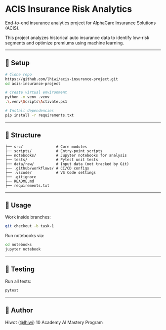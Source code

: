 # ACIS Insurance Risk Analytics

End-to-end insurance analytics project for AlphaCare Insurance Solutions (ACIS).

This project analyzes historical auto insurance data to identify low-risk segments and optimize premiums using machine learning.

---

## 🔧 Setup

```bash
# Clone repo
https://github.com/lhiwi/acis-insurance-project.git
cd acis-insurance-project

# Create virtual environment
python -m venv .venv
.\.venv\Scripts\Activate.ps1

# Install dependencies
pip install -r requirements.txt
```

---

## 📁 Structure

```
├── src/               # Core modules
├── scripts/           # Entry-point scripts
├── notebooks/         # Jupyter notebooks for analysis
├── tests/             # Pytest unit tests
├── data/raw/          # Input data (not tracked by Git)
├── .github/workflows/ # CI/CD configs
├── .vscode/           # VS Code settings
├── .gitignore         
├── README.md          
├── requirements.txt   
```

---

## 🚀 Usage

Work inside branches:

```bash
git checkout -b task-1
```

Run notebooks via:

```bash
cd notebooks
jupyter notebook
```

---

## 🧪 Testing

Run all tests:

```bash
pytest
```
---

## 📌 Author

Hiwot ([@lhiwi](https://github.com/lhiwi))
10 Academy AI Mastery Program
